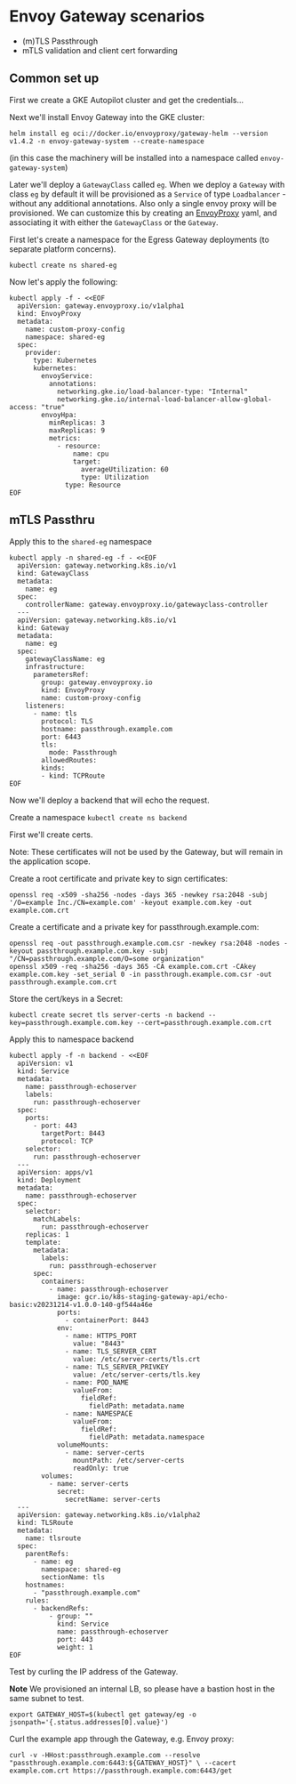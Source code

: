 # Envoy Gateway scenarios

- (m)TLS Passthrough
- mTLS validation and client cert forwarding

## Common set up

First we create a GKE Autopilot cluster and get the credentials...

Next we'll install Envoy Gateway into the GKE cluster:

```
helm install eg oci://docker.io/envoyproxy/gateway-helm --version v1.4.2 -n envoy-gateway-system --create-namespace
```
(in this case the machinery will be installed into a namespace called `envoy-gateway-system`)

Later we'll deploy a `GatewayClass` called `eg`. When we deploy a `Gateway` with class `eg` by default it will be provisioned
as a `Service` of type `Loadbalancer` - without any additional annotations. Also only a single envoy proxy will be provisioned.
We can customize this by creating an [EnvoyProxy](https://gateway.envoyproxy.io/latest/tasks/operations/customize-envoyproxy/) yaml,
and associating it with either the `GatewayClass` or the `Gateway`.

First let's create a namespace for the Egress Gateway deployments (to separate platform concerns).

`kubectl create ns shared-eg`

Now let's apply the following:

```
kubectl apply -f - <<EOF
  apiVersion: gateway.envoyproxy.io/v1alpha1
  kind: EnvoyProxy
  metadata:
    name: custom-proxy-config
    namespace: shared-eg
  spec:
    provider:
      type: Kubernetes
      kubernetes:
        envoyService:
          annotations:
            networking.gke.io/load-balancer-type: "Internal"
            networking.gke.io/internal-load-balancer-allow-global-access: "true"
        envoyHpa:
          minReplicas: 3
          maxReplicas: 9
          metrics:
            - resource:
                name: cpu
                target:
                  averageUtilization: 60
                  type: Utilization
              type: Resource
EOF
```

## mTLS Passthru

Apply this to the `shared-eg` namespace

```
kubectl apply -n shared-eg -f - <<EOF
  apiVersion: gateway.networking.k8s.io/v1
  kind: GatewayClass
  metadata:
    name: eg
  spec:
    controllerName: gateway.envoyproxy.io/gatewayclass-controller
  ---
  apiVersion: gateway.networking.k8s.io/v1
  kind: Gateway
  metadata:
    name: eg
  spec:
    gatewayClassName: eg
    infrastructure:
      parametersRef:
        group: gateway.envoyproxy.io
        kind: EnvoyProxy
        name: custom-proxy-config
    listeners:
      - name: tls
        protocol: TLS
        hostname: passthrough.example.com
        port: 6443
        tls:
          mode: Passthrough
        allowedRoutes:
        kinds:
        - kind: TCPRoute
EOF
```
Now we'll deploy a backend that will echo the request.

Create a namespace
`kubectl create ns backend`

First we'll create certs.

Note: These certificates will not be used by the Gateway, but will remain in the application scope.

Create a root certificate and private key to sign certificates:

```
openssl req -x509 -sha256 -nodes -days 365 -newkey rsa:2048 -subj '/O=example Inc./CN=example.com' -keyout example.com.key -out example.com.crt
```
Create a certificate and a private key for passthrough.example.com:

```
openssl req -out passthrough.example.com.csr -newkey rsa:2048 -nodes -keyout passthrough.example.com.key -subj "/CN=passthrough.example.com/O=some organization"
openssl x509 -req -sha256 -days 365 -CA example.com.crt -CAkey example.com.key -set_serial 0 -in passthrough.example.com.csr -out passthrough.example.com.crt
```

Store the cert/keys in a Secret:

```
kubectl create secret tls server-certs -n backend --key=passthrough.example.com.key --cert=passthrough.example.com.crt
```

Apply this to namespace backend
```
kubectl apply -f -n backend - <<EOF
  apiVersion: v1
  kind: Service
  metadata:
    name: passthrough-echoserver
    labels:
      run: passthrough-echoserver
  spec:
    ports:
      - port: 443
        targetPort: 8443
        protocol: TCP
    selector:
      run: passthrough-echoserver
  ---
  apiVersion: apps/v1
  kind: Deployment
  metadata:
    name: passthrough-echoserver
  spec:
    selector:
      matchLabels:
        run: passthrough-echoserver
    replicas: 1
    template:
      metadata:
        labels:
          run: passthrough-echoserver
      spec:
        containers:
          - name: passthrough-echoserver
            image: gcr.io/k8s-staging-gateway-api/echo-basic:v20231214-v1.0.0-140-gf544a46e
            ports:
              - containerPort: 8443
            env:
              - name: HTTPS_PORT
                value: "8443"
              - name: TLS_SERVER_CERT
                value: /etc/server-certs/tls.crt
              - name: TLS_SERVER_PRIVKEY
                value: /etc/server-certs/tls.key
              - name: POD_NAME
                valueFrom:
                  fieldRef:
                    fieldPath: metadata.name
              - name: NAMESPACE
                valueFrom:
                  fieldRef:
                    fieldPath: metadata.namespace
            volumeMounts:
              - name: server-certs
                mountPath: /etc/server-certs
                readOnly: true
        volumes:
          - name: server-certs
            secret:
              secretName: server-certs
  ---
  apiVersion: gateway.networking.k8s.io/v1alpha2
  kind: TLSRoute
  metadata:
    name: tlsroute
  spec:
    parentRefs:
      - name: eg
        namespace: shared-eg
        sectionName: tls
    hostnames:
      - "passthrough.example.com"
    rules:
      - backendRefs:
          - group: ""
            kind: Service
            name: passthrough-echoserver
            port: 443
            weight: 1
EOF
```

Test by curling the IP address of the Gateway.

**Note** We provisioned an internal LB, so please have a bastion host in the same subnet to test. 

`export GATEWAY_HOST=$(kubectl get gateway/eg -o jsonpath='{.status.addresses[0].value}')`

Curl the example app through the Gateway, e.g. Envoy proxy:

`curl -v -HHost:passthrough.example.com --resolve "passthrough.example.com:6443:${GATEWAY_HOST}" \
--cacert example.com.crt https://passthrough.example.com:6443/get`
